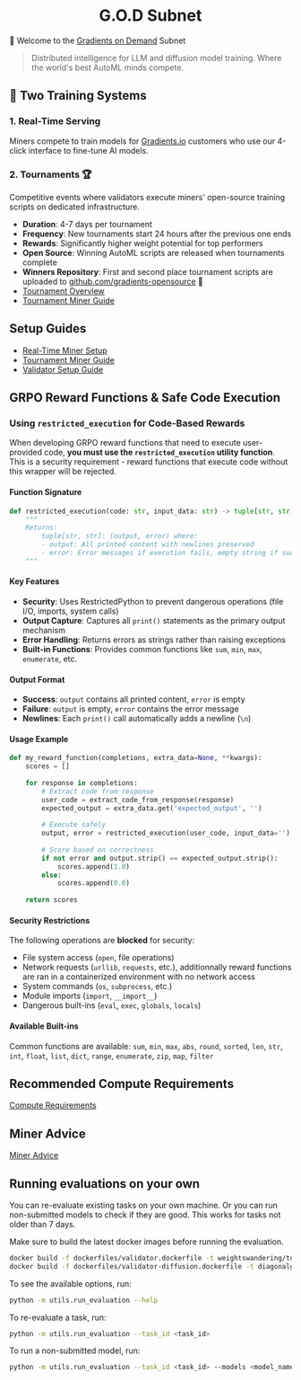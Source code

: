 <h1 align="center">G.O.D Subnet</h1>


🚀 Welcome to the [Gradients on Demand](https://gradients.io) Subnet

> Distributed intelligence for LLM and diffusion model training. Where the world's best AutoML minds compete.

## 🎯 Two Training Systems

### 1. **Real-Time Serving** 
Miners compete to train models for [Gradients.io](https://gradients.io) customers who use our 4-click interface to fine-tune AI models.

### 2. **Tournaments** 🏆
Competitive events where validators execute miners' open-source training scripts on dedicated infrastructure.

- **Duration**: 4-7 days per tournament
- **Frequency**: New tournaments start 24 hours after the previous one ends
- **Rewards**: Significantly higher weight potential for top performers
- **Open Source**: Winning AutoML scripts are released when tournaments complete
- **Winners Repository**: First and second place tournament scripts are uploaded to [github.com/gradients-opensource](https://github.com/gradients-opensource) 🤙
- [Tournament Overview](docs/tournament_overview.md)
- [Tournament Miner Guide](docs/tourn_miner.md)

## Setup Guides

- [Real-Time Miner Setup](docs/miner_setup.md)
- [Tournament Miner Guide](docs/tourn_miner.md)
- [Validator Setup Guide](docs/validator_setup.md)

## GRPO Reward Functions & Safe Code Execution

### Using `restricted_execution` for Code-Based Rewards

When developing GRPO reward functions that need to execute user-provided code, **you must use the `restricted_execution` utility function**. This is a security requirement - reward functions that execute code without this wrapper will be rejected.

#### Function Signature
```python
def restricted_execution(code: str, input_data: str) -> tuple[str, str]:
    """
    Returns:
        tuple[str, str]: (output, error) where:
        - output: All printed content with newlines preserved
        - error: Error messages if execution fails, empty string if successful
    """
```

#### Key Features
- **Security**: Uses RestrictedPython to prevent dangerous operations (file I/O, imports, system calls)
- **Output Capture**: Captures all `print()` statements as the primary output mechanism
- **Error Handling**: Returns errors as strings rather than raising exceptions
- **Built-in Functions**: Provides common functions like `sum`, `min`, `max`, `enumerate`, etc.

#### Output Format
- **Success**: `output` contains all printed content, `error` is empty
- **Failure**: `output` is empty, `error` contains the error message
- **Newlines**: Each `print()` call automatically adds a newline (`\n`)

#### Usage Example
```python
def my_reward_function(completions, extra_data=None, **kwargs):
    scores = []
    
    for response in completions:
        # Extract code from response
        user_code = extract_code_from_response(response)
        expected_output = extra_data.get('expected_output', '')
        
        # Execute safely
        output, error = restricted_execution(user_code, input_data='')
        
        # Score based on correctness
        if not error and output.strip() == expected_output.strip():
            scores.append(1.0)
        else:
            scores.append(0.0)
    
    return scores
```

#### Security Restrictions
The following operations are **blocked** for security:
- File system access (`open`, file operations)
- Network requests (`urllib`, `requests`, etc.), additionnally reward functions are ran in a containerized environment with no network access
- System commands (`os`, `subprocess`, etc.)  
- Module imports (`import`, `__import__`)
- Dangerous built-ins (`eval`, `exec`, `globals`, `locals`)

#### Available Built-ins
Common functions are available: `sum`, `min`, `max`, `abs`, `round`, `sorted`, `len`, `str`, `int`, `float`, `list`, `dict`, `range`, `enumerate`, `zip`, `map`, `filter`

## Recommended Compute Requirements

[Compute Requirements](docs/compute.md)

## Miner Advice

[Miner Advice](docs/miner_advice.md)



## Running evaluations on your own
You can re-evaluate existing tasks on your own machine. Or you can run non-submitted models to check if they are good. 
This works for tasks not older than 7 days.

Make sure to build the latest docker images before running the evaluation.
```bash
docker build -f dockerfiles/validator.dockerfile -t weightswandering/tuning_vali:latest .
docker build -f dockerfiles/validator-diffusion.dockerfile -t diagonalge/tuning_validator_diffusion:latest .
```

To see the available options, run:
```bash
python -m utils.run_evaluation --help
```

To re-evaluate a task, run:
```bash
python -m utils.run_evaluation --task_id <task_id>
```

To run a non-submitted model, run:
```bash
python -m utils.run_evaluation --task_id <task_id> --models <model_name>
```